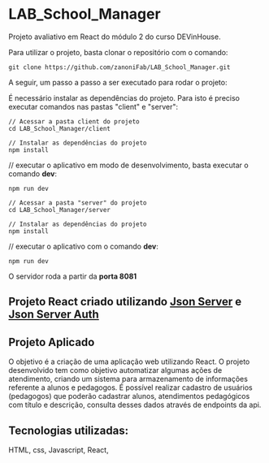 
# LAB_School_Manager


Projeto avaliativo em React do módulo 2 do curso DEVinHouse.

Para utilizar o projeto, basta clonar o repositório com o comando:

```
git clone https://github.com/zanoniFab/LAB_School_Manager.git
```

A seguir, um passo a passo a ser executado para rodar o projeto:

É necessário instalar as dependências do projeto. Para isto é preciso executar comandos nas pastas "client" e "server": 

```
// Acessar a pasta client do projeto
cd LAB_School_Manager/client

// Instalar as dependências do projeto
npm install
```

// executar o aplicativo em modo de desenvolvimento, basta executar o comando **dev**:

```
npm run dev
```



```
// Acessar a pasta "server" do projeto
cd LAB_School_Manager/server

// Instalar as dependências do projeto
npm install
```
// executar o aplicativo com o comando **dev**:

```
npm run dev
```

O servidor roda a partir da **porta 8081**

## Projeto React criado utilizando [Json Server](https://github.com/typicode/json-server) e [Json Server Auth](https://github.com/jeremyben/json-server-auth)


## Projeto Aplicado

O objetivo é a criação de uma aplicação web utilizando React.
O projeto desenvolvido tem como objetivo automatizar algumas ações de atendimento, criando um sistema para armazenamento de informações referente a alunos e pedagogos.
É possível realizar cadastro de usuários (pedagogos) que poderão cadastrar alunos, atendimentos pedagógicos com título e descrição, consulta desses dados através de endpoints da api.

## Tecnologias utilizadas:


HTML, css, Javascript, React,


